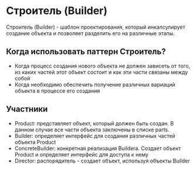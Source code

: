 # Строитель (Builder)
Строитель (Builder) - шаблон проектирования, который инкапсулирует создание объекта и позволяет разделить его на различные этапы.

## Когда использовать паттерн Строитель?
- Когда процесс создания нового объекта не должен зависеть от того, из каких частей этот объект состоит и как эти части связаны между собой
- Когда необходимо обеспечить получение различных вариаций объекта в процессе его создания

## Участники
- Product: представляет объект, который должен быть создан. В данном случае все части объекта заключены в списке parts.
- Builder: определяет интерфейс для создания различных частей объекта Product
- ConcreteBuilder: конкретная реализация Buildera. Создает объект Product и определяет интерфейс для доступа к нему
- Director: распорядитель - создает объект, используя объекты Builder

